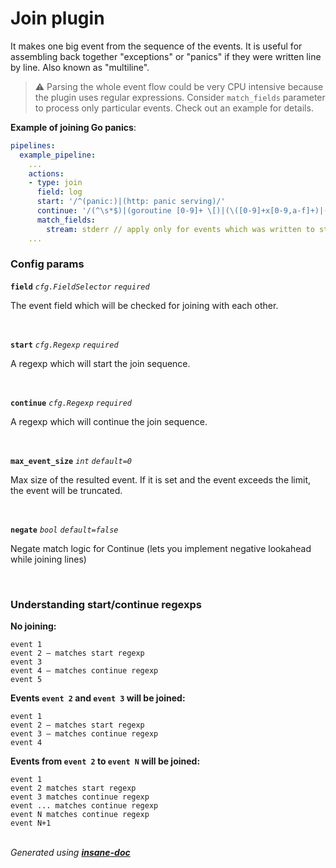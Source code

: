 # Join plugin
It makes one big event from the sequence of the events.
It is useful for assembling back together "exceptions" or "panics" if they were written line by line.
Also known as "multiline".

> ⚠ Parsing the whole event flow could be very CPU intensive because the plugin uses regular expressions.
> Consider `match_fields` parameter to process only particular events. Check out an example for details.

**Example of joining Go panics**:
```yaml
pipelines:
  example_pipeline:
    ...
    actions:
    - type: join
      field: log
      start: '/^(panic:)|(http: panic serving)/'
      continue: '/(^\s*$)|(goroutine [0-9]+ \[)|(\([0-9]+x[0-9,a-f]+)|(\.go:[0-9]+ \+[0-9]x)|(\/.*\.go:[0-9]+)|(\(...\))|(main\.main\(\))|(created by .*\/.*\.)|(^\[signal)|(panic.+[0-9]x[0-9,a-f]+)|(panic:)/'
      match_fields:
        stream: stderr // apply only for events which was written to stderr to save CPU time
    ...
```

### Config params
**`field`** *`cfg.FieldSelector`* *`required`* 

The event field which will be checked for joining with each other.

<br>

**`start`** *`cfg.Regexp`* *`required`* 

A regexp which will start the join sequence.

<br>

**`continue`** *`cfg.Regexp`* *`required`* 

A regexp which will continue the join sequence.

<br>

**`max_event_size`** *`int`* *`default=0`* 

Max size of the resulted event. If it is set and the event exceeds the limit, the event will be truncated.

<br>

**`negate`** *`bool`* *`default=false`* 

Negate match logic for Continue (lets you implement negative lookahead while joining lines)

<br>


### Understanding start/continue regexps
**No joining:**
```
event 1
event 2 – matches start regexp
event 3
event 4 – matches continue regexp
event 5
```

**Events `event 2` and `event 3` will be joined:**
```
event 1
event 2 – matches start regexp
event 3 – matches continue regexp
event 4
```

**Events from `event 2` to `event N` will be joined:**
```
event 1
event 2 matches start regexp
event 3 matches continue regexp
event ... matches continue regexp
event N matches continue regexp
event N+1
```
<br>*Generated using [__insane-doc__](https://github.com/vitkovskii/insane-doc)*